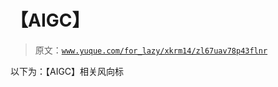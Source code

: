 # 【AIGC】

> 原文：[`www.yuque.com/for_lazy/xkrm14/zl67uav78p43flnr`](https://www.yuque.com/for_lazy/xkrm14/zl67uav78p43flnr)

以下为：【AIGC】相关风向标





